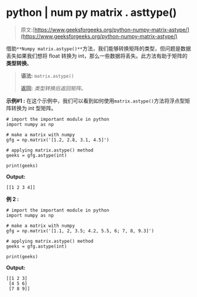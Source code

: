 # python | num py matrix . asttype()

> 原文:[https://www.geeksforgeeks.org/python-numpy-matrix-astype/](https://www.geeksforgeeks.org/python-numpy-matrix-astype/)

借助`**Numpy matrix.astype()**`方法，我们能够转换矩阵的类型，但问题是数据丢失如果我们想将 float 转换为 int，那么一些数据将丢失。此方法有助于矩阵的**类型转换**。

> **语法:** `matrix.astype()`
> 
> **返回:** *类型转换后返回矩阵。*

**示例#1 :**
在这个示例中，我们可以看到如何使用`matrix.astype()`方法将浮点型矩阵转换为 int 型矩阵。

```
# import the important module in python
import numpy as np

# make a matrix with numpy
gfg = np.matrix('[1.2, 2.8, 3.1, 4.5]')

# applying matrix.astype() method
geeks = gfg.astype(int)

print(geeks)
```

**Output:**

```
[[1 2 3 4]]

```

**例 2 :**

```
# import the important module in python
import numpy as np

# make a matrix with numpy
gfg = np.matrix('[1.1, 2, 3.5; 4.2, 5.5, 6; 7, 8, 9.3]')

# applying matrix.astype() method
geeks = gfg.astype(int)

print(geeks)
```

**Output:**

```
[[1 2 3]
 [4 5 6]
 [7 8 9]]

```